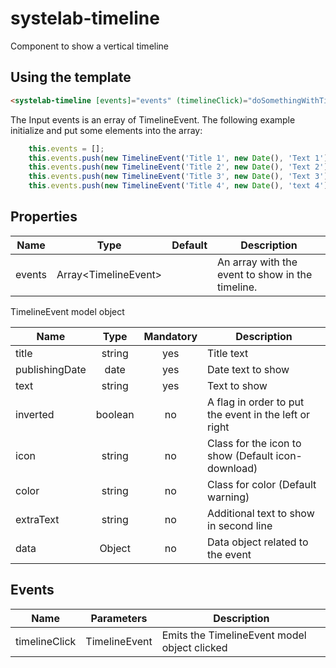 # systelab-timeline

Component to show a vertical timeline

## Using the template

```html
<systelab-timeline [events]="events" (timelineClick)="doSomethingWithTimelineEvent($event)"></systelab-timeline>
```

The Input events is an erray of TimelineEvent. The following example initialize and put some elements into the array:

```javascript
    this.events = [];
    this.events.push(new TimelineEvent('Title 1', new Date(), 'Text 1'));
    this.events.push(new TimelineEvent('Title 2', new Date(), 'Text 2'));
    this.events.push(new TimelineEvent('Title 3', new Date(), 'Text 3'));
    this.events.push(new TimelineEvent('Title 4', new Date(), 'text 4'));
```

## Properties

 | Name | Type | Default | Description |
 | ---- |:----:|:-------:| ----------- |
 | events | Array&lt;TimelineEvent&gt; || An array with the event to show in the timeline. |


TimelineEvent model object

 | Name | Type | Mandatory | Description |
 | ---- |:----:|:-------:| ----------- |
 | title | string | yes| Title text
 | publishingDate | date | yes| Date text to show
 | text | string | yes| Text to show
 | inverted | boolean | no| A flag in order to put the event in the left or right
 | icon | string | no| Class for the icon to show (Default icon-download)
 | color | string | no | Class for color (Default warning)
 | extraText | string | no| Additional text to show in second line
 | data | Object | no| Data object related to the event
    
    
## Events

| Name | Parameters | Description |
| ---- |:----------:| ------------|
| timelineClick | TimelineEvent | Emits the TimelineEvent model object clicked|


